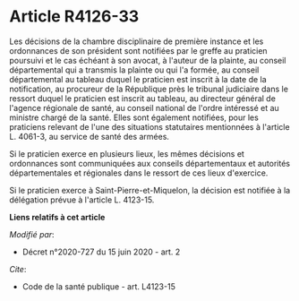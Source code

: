 # Article R4126-33

Les décisions de la chambre disciplinaire de première instance et les ordonnances de son président sont notifiées par le
greffe au praticien poursuivi et le cas échéant à son avocat, à l'auteur de la plainte, au conseil départemental qui a
transmis la plainte ou qui l'a formée, au conseil départemental au tableau duquel le praticien est inscrit à la date de la
notification, au procureur de la République près le tribunal judiciaire dans le ressort duquel le praticien est inscrit au
tableau, au directeur général de l'agence régionale de santé, au conseil national de l'ordre intéressé et au ministre chargé
de la santé. Elles sont également notifiées, pour les praticiens relevant de l'une des situations statutaires mentionnées à
l'article L. 4061-3, au service de santé des armées.

Si le praticien exerce en plusieurs lieux, les mêmes décisions et ordonnances sont communiquées aux conseils départementaux
et autorités départementales et régionales dans le ressort de ces lieux d'exercice.

Si le praticien exerce à Saint-Pierre-et-Miquelon, la décision est notifiée à la délégation prévue à l'article L. 4123-15.

**Liens relatifs à cet article**

_Modifié par_:

  - Décret n°2020-727 du 15 juin 2020 - art. 2

_Cite_:

  - Code de la santé publique - art. L4123-15
